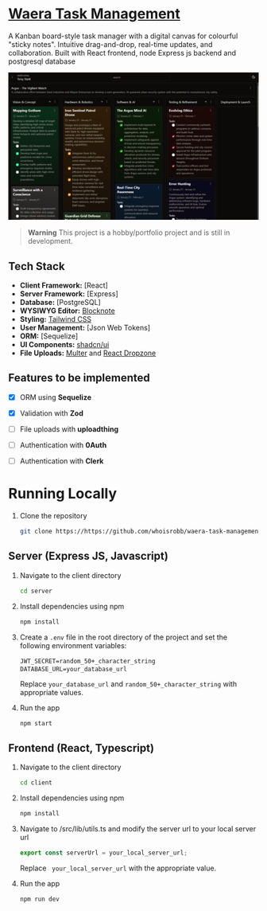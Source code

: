 # [Waera Task Management](https://waera-task-management.vercel.app/)

   A Kanban board-style task manager with a digital canvas for colourful "sticky notes". Intuitive drag-and-drop, real-time updates, and collaboration. Built with React frontend, node Express js backend and postgresql database

[![Waera Task Management](./clientside/public/waera-task-management.png)](https://waera-task-management.vercel.app/)

> **Warning**
> This project is a hobby/portfolio project and is still in development.
>

## Tech Stack

- **Client Framework:** [React]
- **Server Framework:** [Express]
- **Database:** [PostgreSQL]
- **WYSIWYG Editor:** [Blocknote](https://www.blocknotejs.org)
- **Styling:** [Tailwind CSS](https://tailwindcss.com)
- **User Management:** [Json Web Tokens]
- **ORM:** [Sequelize]
- **UI Components:** [shadcn/ui](https://ui.shadcn.com)
- **File Uploads:** [Multer](https://github.com/expressjs/multer) and [React Dropzone](https://github.com/zenoamaro/react-quill)

## Features to be implemented

- [x] ORM using **Sequelize**
- [x] Validation with **Zod**
- [ ] File uploads with **uploadthing**
- [ ] Authentication with **0Auth**
- [ ] Authentication with **Clerk**


# Running Locally

1. Clone the repository

   ```bash
   git clone https://https://github.com/whoisrobb/waera-task-management.git
   ```


## Server (Express JS, Javascript)

1. Navigate to the client directory

   ```bash
   cd server
   ```

2. Install dependencies using npm

   ```bash
   npm install
   ```

3. Create a `.env` file in the root directory of the project and set the following environment variables:

    ```plaintext
    JWT_SECRET=random_50+_character_string
    DATABASE_URL=your_database_url
    ```

    Replace `your_database_url` and `random_50+_character_string` with appropriate values.

4. Run the app

   ```bash
   npm start
   ```


## Frontend (React, Typescript)

1. Navigate to the client directory

   ```bash
   cd client
   ```

2. Install dependencies using npm

   ```bash
   npm install
   ```

3. Navigate to /src/lib/utils.ts and modify the server url to your local server url 

   ```typescript
   export const serverUrl = your_local_server_url;
   ```

   Replace ` your_local_server_url` with the appropriate value.

4. Run the app

   ```bash
   npm run dev
   ```
   